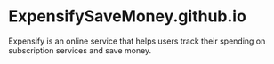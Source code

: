 # ExpensifySaveMoney.github.io
Expensify is an online service that helps users track their spending on subscription services and save money.
